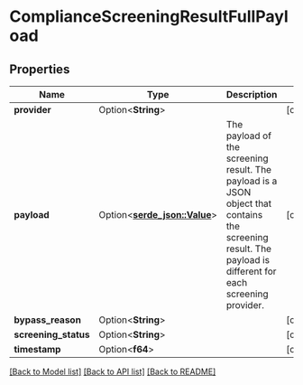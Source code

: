 # ComplianceScreeningResultFullPayload

## Properties

Name | Type | Description | Notes
------------ | ------------- | ------------- | -------------
**provider** | Option<**String**> |  | [optional]
**payload** | Option<[**serde_json::Value**](.md)> | The payload of the screening result. The payload is a JSON object that contains the screening result. The payload is different for each screening provider.  | [optional]
**bypass_reason** | Option<**String**> |  | [optional]
**screening_status** | Option<**String**> |  | [optional]
**timestamp** | Option<**f64**> |  | [optional]

[[Back to Model list]](../README.md#documentation-for-models) [[Back to API list]](../README.md#documentation-for-api-endpoints) [[Back to README]](../README.md)


